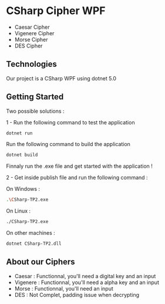 # CSharp Cipher WPF

- Caesar Cipher
- Vigenere Cipher
- Morse Cipher
- DES Cipher

## Technologies

Our project is a CSharp WPF using dotnet 5.0

## Getting Started

Two possible solutions :

1 - Run the following command to test the application

```bash
dotnet run
```

Run the following command to build the application

```bash
dotnet build
```

Finnaly run the .exe file and get started with the application !

2 - Get inside publish file and run the following command :

On Windows :

```bash
.\CSharp-TP2.exe
```

On Linux :

```bash
./CSharp-TP2.exe
```

On other machines :

```bash
dotnet CSharp-TP2.dll
```

## About our Ciphers

- Caesar : Functionnal, you'll need a digital key and an input
- Vigenere : Functionnal, you'll need a alpha key and an input
- Morse : Functionnal, you'll need an input
- DES : Not Complet, padding issue when decrypting

